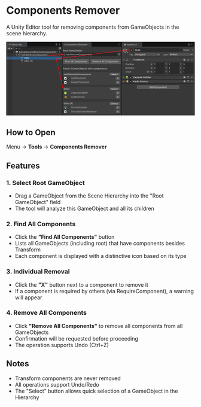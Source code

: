 # Components Remover

A Unity Editor tool for removing components from GameObjects in the scene hierarchy.

![](./imgs/ComponentsRemover.png)

## How to Open

Menu → **Tools** → **Components Remover**

## Features

### 1. Select Root GameObject

- Drag a GameObject from the Scene Hierarchy into the "Root GameObject" field
- The tool will analyze this GameObject and all its children

### 2. Find All Components

- Click the **"Find All Components"** button
- Lists all GameObjects (including root) that have components besides Transform
- Each component is displayed with a distinctive icon based on its type

### 3. Individual Removal

- Click the **"X"** button next to a component to remove it
- If a component is required by others (via RequireComponent), a warning will appear

### 4. Remove All Components

- Click **"Remove All Components"** to remove all components from all GameObjects
- Confirmation will be requested before proceeding
- The operation supports Undo (Ctrl+Z)

## Notes

- Transform components are never removed
- All operations support Undo/Redo
- The "Select" button allows quick selection of a GameObject in the Hierarchy
